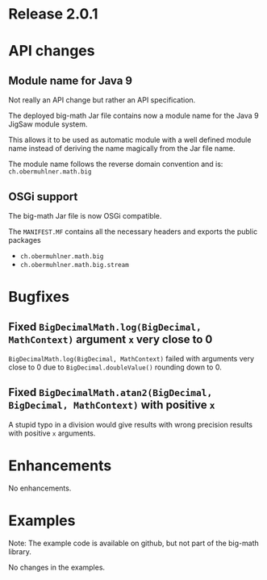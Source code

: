 # Release 2.0.1

# API changes

## Module name for Java 9

Not really an API change but rather an API specification.

The deployed big-math Jar file contains now a module name for the Java 9 JigSaw module system.

This allows it to be used as automatic module with a well defined module name instead
of deriving the name magically from the Jar file name.

The module name follows the reverse domain convention and is: `ch.obermuhlner.math.big`


## OSGi support

The big-math Jar file is now OSGi compatible.

The `MANIFEST.MF` contains all the necessary headers and exports the public packages
- `ch.obermuhlner.math.big`
- `ch.obermuhlner.math.big.stream`


# Bugfixes

## Fixed `BigDecimalMath.log(BigDecimal, MathContext)` argument `x` very close to 0

`BigDecimalMath.log(BigDecimal, MathContext)` failed with arguments very close to 0 due to
`BigDecimal.doubleValue()` rounding down to 0.


## Fixed `BigDecimalMath.atan2(BigDecimal, BigDecimal, MathContext)` with positive `x`
 
A stupid typo in a division would give results with wrong precision results with positive `x` arguments. 


# Enhancements

No enhancements.


# Examples

Note: The example code is available on github, but not part of the big-math library.

No changes in the examples.
